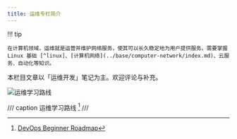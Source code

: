 ```yaml
---
title: 运维专栏简介
---
```


!!! tip

    在计算机领域，运维就是运营并维护网络服务，使其可以长久稳定地为用户提供服务。需要掌握 Linux 基础 [^linux]、[计算机网络](../base/computer-network/index.md)、云服务、自动化等知识。

本栏目文章以「运维开发」笔记为主。欢迎评论与补充。

[^linux]: <https://www.runoob.com/linux/linux-tutorial.html>

![运维学习路线](https://cdn.dwj601.cn/images/202501302249152.png)

/// caption
运维学习路线 [^roadmap]
///

[^roadmap]: [DevOps Beginner Roadmap](https://roadmap.sh/devops?r=devops-beginner)
